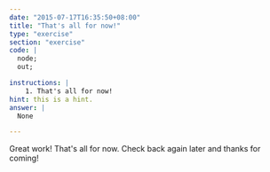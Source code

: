```yaml
---
date: "2015-07-17T16:35:50+08:00"
title: "That's all for now!"
type: "exercise"
section: "exercise"
code: |
  node;
  out;

instructions: |
    1. That's all for now!
hint: this is a hint.
answer: |
  None

---
```


Great work! That's all for now. Check back again later and thanks for coming!
